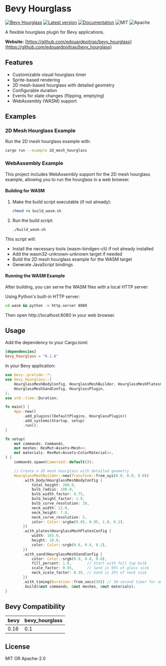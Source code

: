 # Bevy Hourglass

[![Bevy Hourglass](https://github.com/edouardpoitras/bevy_hourglass/actions/workflows/rust.yml/badge.svg?branch=main)](https://github.com/edouardpoitras/bevy_hourglass/actions/workflows/rust.yml)
[![Latest version](https://img.shields.io/crates/v/bevy_hourglass.svg)](https://crates.io/crates/bevy_hourglass)
[![Documentation](https://docs.rs/bevy_hourglass/badge.svg)](https://docs.rs/bevy_hourglass)
![MIT](https://img.shields.io/badge/license-MIT-blue.svg)
![Apache](https://img.shields.io/badge/license-Apache-blue.svg)

A flexible hourglass plugin for Bevy applications.

**Website:** [https://github.com/edouardpoitras/bevy_hourglass](https://github.com/edouardpoitras/bevy_hourglass)

## Features

- Customizable visual hourglass timer
- Sprite-based rendering
- 2D mesh-based hourglass with detailed geometry
- Configurable duration
- Events for state changes (flipping, emptying)
- WebAssembly (WASM) support

## Examples

### 2D Mesh Hourglass Example

Run the 2D mesh hourglass example with:

```bash
cargo run --example 2d_mesh_hourglass
```

### WebAssembly Example

This project includes WebAssembly support for the 2D mesh hourglass example, allowing you to run the hourglass in a web browser.

#### Building for WASM

1. Make the build script executable (if not already):
   ```bash
   chmod +x build_wasm.sh
   ```

2. Run the build script:
   ```bash
   ./build_wasm.sh
   ```

This script will:
- Install the necessary tools (wasm-bindgen-cli) if not already installed
- Add the wasm32-unknown-unknown target if needed
- Build the 2D mesh hourglass example for the WASM target
- Generate JavaScript bindings

#### Running the WASM Example

After building, you can serve the WASM files with a local HTTP server:

Using Python's built-in HTTP server:

```bash
cd wasm && python -m http.server 8080
```

Then open http://localhost:8080 in your web browser.

## Usage

Add the dependency to your Cargo.toml:

```toml
[dependencies]
bevy_hourglass = "0.1.0"
```

In your Bevy application:

```rust
use bevy::prelude::*;
use bevy_hourglass::{
    HourglassMeshBodyConfig, HourglassMeshBuilder, HourglassMeshPlatesConfig,
    HourglassMeshSandConfig, HourglassPlugin,
};
use std::time::Duration;

fn main() {
    App::new()
        .add_plugins((DefaultPlugins, HourglassPlugin))
        .add_systems(Startup, setup)
        .run();
}

fn setup(
    mut commands: Commands,
    mut meshes: ResMut<Assets<Mesh>>,
    mut materials: ResMut<Assets<ColorMaterial>>,
) {
    commands.spawn(Camera2d::default());

    // Create a 2D mesh hourglass with detailed geometry
    HourglassMeshBuilder::new(Transform::from_xyz(0.0, 0.0, 0.0))
        .with_body(HourglassMeshBodyConfig {
            total_height: 200.0,
            bulb_radius: 100.0,
            bulb_width_factor: 0.75,
            bulb_height_factor: 1.0,
            bulb_curve_resolution: 20,
            neck_width: 12.0,
            neck_height: 7.0,
            neck_curve_resolution: 5,
            color: Color::srgba(0.85, 0.95, 1.0, 0.2),
        })
        .with_plates(HourglassMeshPlatesConfig {
            width: 165.0,
            height: 10.0,
            color: Color::srgb(0.6, 0.4, 0.2),
        })
        .with_sand(HourglassMeshSandConfig {
            color: Color::srgb(0.9, 0.8, 0.6),
            fill_percent: 1.0,       // Start with full top bulb
            scale_factor: 0.95,      // Sand is 95% of glass size
            neck_scale_factor: 0.35, // Sand is 35% of neck size
        })
        .with_timing(Duration::from_secs(30)) // 30-second timer for automatic animation
        .build(&mut commands, &mut meshes, &mut materials);
}
```

## Bevy Compatibility

|bevy|bevy_hourglass|
|---|---|
|0.16|0.1|

## License

MIT OR Apache-2.0
